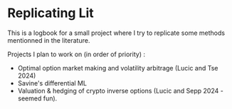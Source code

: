 
# Replicating Lit

This is a logbook for a small project where I try to replicate some methods mentionned in the literature.

Projects I plan to work on (in order of priority) :

- Optimal option market making and volatility arbitrage (Lucic and Tse 2024)
- Savine's differential ML
- Valuation & hedging of crypto inverse options (Lucic and Sepp 2024 - seemed fun).

